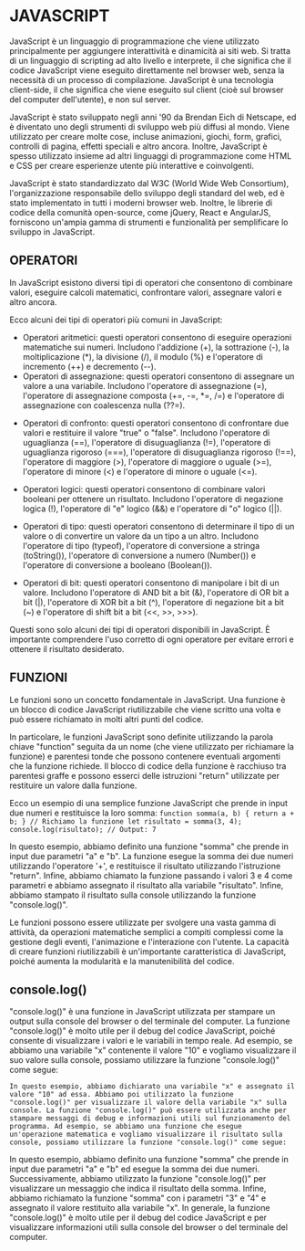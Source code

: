 <!-- @format -->

# JAVASCRIPT

JavaScript è un linguaggio di programmazione che viene utilizzato principalmente per aggiungere interattività e dinamicità ai siti web. Si tratta di un linguaggio di scripting ad alto livello e interprete, il che significa che il codice JavaScript viene eseguito direttamente nel browser web, senza la necessità di un processo di compilazione. JavaScript è una tecnologia client-side, il che significa che viene eseguito sul client (cioè sul browser del computer dell'utente), e non sul server.

JavaScript è stato sviluppato negli anni '90 da Brendan Eich di Netscape, ed è diventato uno degli strumenti di sviluppo web più diffusi al mondo. Viene utilizzato per creare molte cose, incluse animazioni, giochi, form, grafici, controlli di pagina, effetti speciali e altro ancora. Inoltre, JavaScript è spesso utilizzato insieme ad altri linguaggi di programmazione come HTML e CSS per creare esperienze utente più interattive e coinvolgenti.

JavaScript è stato standardizzato dal W3C (World Wide Web Consortium), l'organizzazione responsabile dello sviluppo degli standard del web, ed è stato implementato in tutti i moderni browser web. Inoltre, le librerie di codice della comunità open-source, come jQuery, React e AngularJS, forniscono un'ampia gamma di strumenti e funzionalità per semplificare lo sviluppo in JavaScript.

## OPERATORI

In JavaScript esistono diversi tipi di operatori che consentono di combinare valori, eseguire calcoli matematici, confrontare valori, assegnare valori e altro ancora.

Ecco alcuni dei tipi di operatori più comuni in JavaScript:

- Operatori aritmetici: questi operatori consentono di eseguire operazioni matematiche sui numeri. Includono l'addizione (+), la sottrazione (-), la moltiplicazione (\*), la divisione (/), il modulo (%) e l'operatore di incremento (++) e decremento (--).
- Operatori di assegnazione: questi operatori consentono di assegnare un valore a una variabile. Includono l'operatore di assegnazione (=), l'operatore di assegnazione composta (+=, -=, \*=, /=) e l'operatore di assegnazione con coalescenza nulla (??=).

* Operatori di confronto: questi operatori consentono di confrontare due valori e restituire il valore "true" o "false". Includono l'operatore di uguaglianza (==), l'operatore di disuguaglianza (!=), l'operatore di uguaglianza rigoroso (===), l'operatore di disuguaglianza rigoroso (!==), l'operatore di maggiore (>), l'operatore di maggiore o uguale (>=), l'operatore di minore (<) e l'operatore di minore o uguale (<=).

* Operatori logici: questi operatori consentono di combinare valori booleani per ottenere un risultato. Includono l'operatore di negazione logica (!), l'operatore di "e" logico (&&) e l'operatore di "o" logico (||).
* Operatori di tipo: questi operatori consentono di determinare il tipo di un valore o di convertire un valore da un tipo a un altro. Includono l'operatore di tipo (typeof), l'operatore di conversione a stringa (toString()), l'operatore di conversione a numero (Number()) e l'operatore di conversione a booleano (Boolean()).
* Operatori di bit: questi operatori consentono di manipolare i bit di un valore. Includono l'operatore di AND bit a bit (&), l'operatore di OR bit a bit (|), l'operatore di XOR bit a bit (^), l'operatore di negazione bit a bit (~) e l'operatore di shift bit a bit (<<, >>, >>>).

Questi sono solo alcuni dei tipi di operatori disponibili in JavaScript. È importante comprendere l'uso corretto di ogni operatore per evitare errori e ottenere il risultato desiderato.

## FUNZIONI

Le funzioni sono un concetto fondamentale in JavaScript. Una funzione è un blocco di codice JavaScript riutilizzabile che viene scritto una volta e può essere richiamato in molti altri punti del codice.

In particolare, le funzioni JavaScript sono definite utilizzando la parola chiave "function" seguita da un nome (che viene utilizzato per richiamare la funzione) e parentesi tonde che possono contenere eventuali argomenti che la funzione richiede.
Il blocco di codice della funzione è racchiuso tra parentesi graffe e possono esserci delle istruzioni "return" utilizzate per restituire un valore dalla funzione.

Ecco un esempio di una semplice funzione JavaScript che prende in input due numeri e restituisce la loro somma: `function somma(a, b) { return a + b; }
// Richiamo la funzione let risultato = somma(3, 4);
console.log(risultato); // Output: 7`

In questo esempio, abbiamo definito una funzione "somma" che prende in input due parametri "a" e "b". La funzione esegue la somma dei due numeri utilizzando l'operatore '+', e restituisce il risultato utilizzando l'istruzione "return". Infine, abbiamo chiamato la funzione passando i valori 3 e 4 come parametri e abbiamo assegnato il risultato alla variabile "risultato".
Infine, abbiamo stampato il risultato sulla console utilizzando la funzione "console.log()".

Le funzioni possono essere utilizzate per svolgere una vasta gamma di attività, da operazioni matematiche semplici a compiti complessi come la gestione degli eventi, l'animazione e l'interazione con l'utente. La capacità di creare funzioni riutilizzabili è un'importante caratteristica di JavaScript, poiché aumenta la modularità e la manutenibilità del codice.

## console.log()

"console.log()" è una funzione in JavaScript utilizzata per stampare un output sulla console del browser o del terminale del computer. La funzione "console.log()" è molto utile per il debug del codice JavaScript, poiché consente di visualizzare i valori e le variabili in tempo reale.
Ad esempio, se abbiamo una variabile "x" contenente il valore "10" e vogliamo visualizzare il suo valore sulla console, possiamo utilizzare la funzione "console.log()" come segue:

`In questo esempio, abbiamo dichiarato una variabile "x" e assegnato il valore "10" ad essa. Abbiamo poi utilizzato la funzione "console.log()" per visualizzare il valore della variabile "x" sulla console.
La funzione "console.log()" può essere utilizzata anche per stampare messaggi di debug e informazioni utili sul funzionamento del programma. Ad esempio, se abbiamo una funzione che esegue un'operazione matematica e vogliamo visualizzare il risultato sulla console, possiamo utilizzare la funzione "console.log()" come segue:`

In questo esempio, abbiamo definito una funzione "somma" che prende in input due parametri "a" e "b" ed esegue la somma dei due numeri. Successivamente, abbiamo utilizzato la funzione "console.log()" per visualizzare un messaggio che indica il risultato della somma. Infine, abbiamo richiamato la funzione "somma" con i parametri "3" e "4" e assegnato il valore restituito alla variabile "x".
In generale, la funzione "console.log()" è molto utile per il debug del codice JavaScript e per visualizzare informazioni utili sulla console del browser o del terminale del computer.
